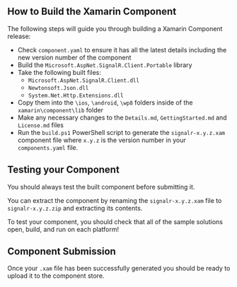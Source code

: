 How to Build the Xamarin Component
----------------------------------

The following steps will guide you through building a Xamarin Component release:

- Check `component.yaml` to ensure it has all the latest details including the new version number of the component
- Build the `Microsoft.AspNet.SignalR.Client.Portable` library
- Take the following built files:
   - `Microsoft.AspNet.SignalR.Client.dll`
   - `Newtonsoft.Json.dll`
   - `System.Net.Http.Extensions.dll`
- Copy them into the `\ios`, `\android`, `\wp8` folders inside of the `xamarin\component\lib` folder
- Make any necessary changes to the `Details.md`, `GettingStarted.md` and `License.md` files
- Run the `build.ps1` PowerShell script to generate the `signalr-x.y.z.xam` component file where `x.y.z` is the version number in your `components.yaml` file.



Testing your Component
----------------------

You should always test the built component before submitting it.  

You can extract the component by renaming the `signalr-x.y.z.xam` file to `signalr-x.y.z.zip` and extracting its contents.  

To test your component, you should check that all of the sample solutions open, build, and run on each platform!




Component Submission
-------------------------

Once your `.xam` file has been successfully generated you should be ready to upload it to the component store.

